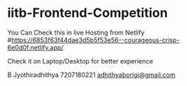 # iitb-Frontend-Competition

You Can Check this in live Hosting from Netlify 
#https://6853f63f44dae3d5b5f53e56--courageous-crisp-6e0d0f.netlify.app/


Check it on Laptop/Desktop for better experience 

B Jyothiradhithya
7207180221
adhithyaborigi@gmail.com
